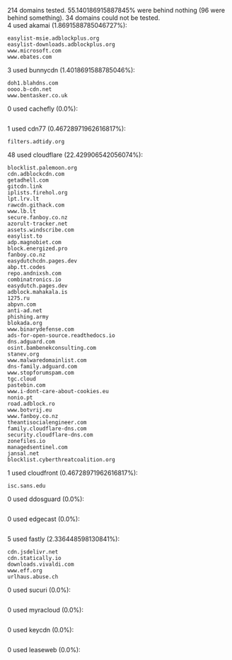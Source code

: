 214 domains tested. 55.140186915887845% were behind nothing (96 were behind something). 34 domains could not be tested.<br>
4 used akamai (1.8691588785046727%):
```
easylist-msie.adblockplus.org
easylist-downloads.adblockplus.org
www.microsoft.com
www.ebates.com
```

3 used bunnycdn (1.4018691588785046%):
```
doh1.blahdns.com
oooo.b-cdn.net
www.bentasker.co.uk
```

0 used cachefly (0.0%):
```

```

1 used cdn77 (0.46728971962616817%):
```
filters.adtidy.org
```

48 used cloudflare (22.429906542056074%):
```
blocklist.palemoon.org
cdn.adblockcdn.com
getadhell.com
gitcdn.link
iplists.firehol.org
lpt.lrv.lt
rawcdn.githack.com
www.lb.lt
secure.fanboy.co.nz
azorult-tracker.net
assets.windscribe.com
easylist.to
adp.magnobiet.com
block.energized.pro
fanboy.co.nz
easydutchcdn.pages.dev
abp.tt.codes
repo.andnixsh.com
combinatronics.io
easydutch.pages.dev
adblock.mahakala.is
1275.ru
abpvn.com
anti-ad.net
phishing.army
blokada.org
www.binarydefense.com
ads-for-open-source.readthedocs.io
dns.adguard.com
osint.bambenekconsulting.com
stanev.org
www.malwaredomainlist.com
dns-family.adguard.com
www.stopforumspam.com
tgc.cloud
pastebin.com
www.i-dont-care-about-cookies.eu
nonio.pt
road.adblock.ro
www.botvrij.eu
www.fanboy.co.nz
theantisocialengineer.com
family.cloudflare-dns.com
security.cloudflare-dns.com
zonefiles.io
managedsentinel.com
jansal.net
blocklist.cyberthreatcoalition.org
```

1 used cloudfront (0.46728971962616817%):
```
isc.sans.edu
```

0 used ddosguard (0.0%):
```

```

0 used edgecast (0.0%):
```

```

5 used fastly (2.336448598130841%):
```
cdn.jsdelivr.net
cdn.statically.io
downloads.vivaldi.com
www.eff.org
urlhaus.abuse.ch
```

0 used sucuri (0.0%):
```

```

0 used myracloud (0.0%):
```

```

0 used keycdn (0.0%):
```

```

0 used leaseweb (0.0%):
```

```
